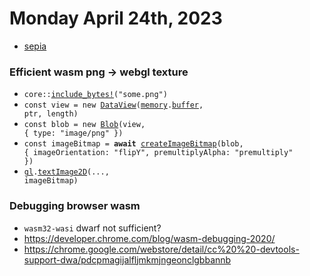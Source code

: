 # Monday April 24th, 2023

*   [sepia](https://github.com/mdn/dom-examples/blob/d99884173bde8a8d8f09f258cfc8465308447645/canvas/pixel-manipulation/color-manipulation.js#L16-L28)

### Efficient wasm png -> webgl texture

*   <code>core::[include_bytes!](https://doc.rust-lang.org/core/macro.include_bytes.html)("some.png")</code>
*   <code>const view = new [DataView](https://developer.mozilla.org/en-US/docs/Web/JavaScript/Reference/Global_Objects/DataView/DataView)([memory](https://developer.mozilla.org/en-US/docs/WebAssembly/JavaScript_interface/Memory).[buffer](https://developer.mozilla.org/en-US/docs/WebAssembly/JavaScript_interface/Memory/buffer), ptr, length)</code>
*   <code>const blob = new [Blob](https://developer.mozilla.org/en-US/docs/Web/API/Blob/Blob)(view, { type: "image/png" })</code>
*   <code>const imageBitmap = **await** [createImageBitmap](https://developer.mozilla.org/en-US/docs/Web/API/createImageBitmap)(blob, { imageOrientation: "flipY", premultiplyAlpha: "premultiply" })</code>
*   <code>[gl](https://developer.mozilla.org/en-US/docs/Web/API/WebGLRenderingContext).[textImage2D](https://developer.mozilla.org/en-US/docs/Web/API/WebGLRenderingContext/texImage2D)(..., imageBitmap)</code>

### Debugging browser wasm

*   `wasm32-wasi` dwarf not sufficient?
*   <https://developer.chrome.com/blog/wasm-debugging-2020/>
*   <https://chrome.google.com/webstore/detail/cc%20%20-devtools-support-dwa/pdcpmagijalfljmkmjngeonclgbbannb>
